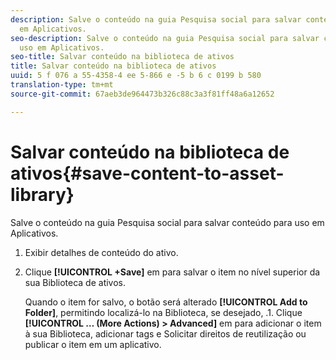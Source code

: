 ```yaml
---
description: Salve o conteúdo na guia Pesquisa social para salvar conteúdo para uso
  em Aplicativos.
seo-description: Salve o conteúdo na guia Pesquisa social para salvar conteúdo para
  uso em Aplicativos.
seo-title: Salvar conteúdo na biblioteca de ativos
title: Salvar conteúdo na biblioteca de ativos
uuid: 5 f 076 a 55-4358-4 ee 5-866 e -5 b 6 c 0199 b 580
translation-type: tm+mt
source-git-commit: 67aeb3de964473b326c88c3a3f81ff48a6a12652

---
```



# Salvar conteúdo na biblioteca de ativos{#save-content-to-asset-library}

Salve o conteúdo na guia Pesquisa social para salvar conteúdo para uso em Aplicativos.

1. Exibir detalhes de conteúdo do ativo.
1. Clique **[!UICONTROL +Save]** em para salvar o item no nível superior da sua Biblioteca de ativos.

   Quando o item for salvo, o botão será alterado **[!UICONTROL Add to Folder]**, permitindo localizá-lo na Biblioteca, se desejado, .1. Clique **[!UICONTROL … (More Actions) > Advanced]** em para adicionar o item à sua Biblioteca, adicionar tags e Solicitar direitos de reutilização ou publicar o item em um aplicativo.
